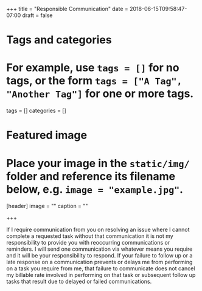 +++
title = "Responsible Communication"
date = 2018-06-15T09:58:47-07:00
draft = false

# Tags and categories
# For example, use `tags = []` for no tags, or the form `tags = ["A Tag", "Another Tag"]` for one or more tags.
tags = []
categories = []

# Featured image
# Place your image in the `static/img/` folder and reference its filename below, e.g. `image = "example.jpg"`.
[header]
image = ""
caption = ""

+++
<p>If I require communication from you on resolving an issue where I cannot complete a  requested task without that communication it is not my responsibility to provide you with reoccurring communications or reminders. I will send one communication via whatever means you require and it will be your responsibility to respond. If your failure to follow up or a late response on a communication prevents or delays me from performing on a task you require from me, that failure to communicate does not cancel my billable rate involved in performing on that task or subsequent follow up tasks that result due to delayed or failed communications.</p>
